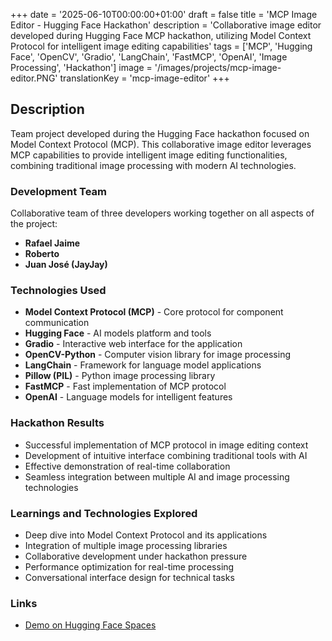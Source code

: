 +++
date = '2025-06-10T00:00:00+01:00'
draft = false
title = 'MCP Image Editor - Hugging Face Hackathon'
description = 'Collaborative image editor developed during Hugging Face MCP hackathon, utilizing Model Context Protocol for intelligent image editing capabilities'
tags = ['MCP', 'Hugging Face', 'OpenCV', 'Gradio', 'LangChain', 'FastMCP', 'OpenAI', 'Image Processing', 'Hackathon']
image = '/images/projects/mcp-image-editor.PNG'
translationKey = 'mcp-image-editor'
+++

## Description

Team project developed during the Hugging Face hackathon focused on Model Context Protocol (MCP). This collaborative image editor leverages MCP capabilities to provide intelligent image editing functionalities, combining traditional image processing with modern AI technologies.

### Development Team

Collaborative team of three developers working together on all aspects of the project:
- **Rafael Jaime**
- **Roberto** 
- **Juan José (JayJay)**

### Technologies Used

- **Model Context Protocol (MCP)** - Core protocol for component communication
- **Hugging Face** - AI models platform and tools
- **Gradio** - Interactive web interface for the application
- **OpenCV-Python** - Computer vision library for image processing
- **LangChain** - Framework for language model applications
- **Pillow (PIL)** - Python image processing library
- **FastMCP** - Fast implementation of MCP protocol
- **OpenAI** - Language models for intelligent features

### Hackathon Results

- Successful implementation of MCP protocol in image editing context
- Development of intuitive interface combining traditional tools with AI
- Effective demonstration of real-time collaboration
- Seamless integration between multiple AI and image processing technologies

### Learnings and Technologies Explored

- Deep dive into Model Context Protocol and its applications
- Integration of multiple image processing libraries
- Collaborative development under hackathon pressure
- Performance optimization for real-time processing
- Conversational interface design for technical tasks

### Links

- [Demo on Hugging Face Spaces](https://huggingface.co/spaces/AgentsGuards/image_utilities_mcp)
